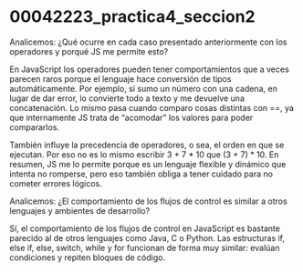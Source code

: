 # 00042223_practica4_seccion2

Analicemos: ¿Qué ocurre en cada caso presentado anteriormente con los operadores y porqué JS me permite esto?

En JavaScript los operadores pueden tener comportamientos que a veces parecen raros porque el lenguaje hace conversión de tipos automáticamente. Por ejemplo, si sumo un número con una cadena, en lugar de dar error, lo convierte todo a texto y me devuelve una concatenación. Lo mismo pasa cuando comparo cosas distintas con ==, ya que internamente JS trata de “acomodar” los valores para poder compararlos.

También influye la precedencia de operadores, o sea, el orden en que se ejecutan. Por eso no es lo mismo escribir 3 + 7 * 10 que (3 + 7) * 10. En resumen, JS me lo permite porque es un lenguaje flexible y dinámico que intenta no romperse, pero eso también obliga a tener cuidado para no cometer errores lógicos.

Analicemos: ¿El comportamiento de los flujos de control es similar a otros lenguajes y ambientes de desarrollo?

Sí, el comportamiento de los flujos de control en JavaScript es bastante parecido al de otros lenguajes como Java, C o Python. Las estructuras if, else if, else, switch, while y for funcionan de forma muy similar: evalúan condiciones y repiten bloques de código.
